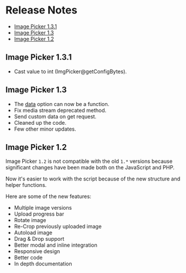 # Release Notes

- [Image Picker 1.3.1](#image-picker-131)
- [Image Picker 1.3](#image-picker-13)
- [Image Picker 1.2](#image-picker-12)

## Image Picker 1.3.1

- Cast value to int (ImgPicker@getConfigBytes).

## Image Picker 1.3

- The [data](options.md#data) option can now be a function.
- Fix media stream deprecated method.
- Send custom data on get request.
- Cleaned up the code.
- Few other minor updates.

## Image Picker 1.2

Image Picker `1.2` is not compatible with the old `1.*` versions because significant changes have been made both on the JavaScript and PHP.

Now it's easier to work with the script because of the new structure and helper functions.

Here are some of the new features:

- Multiple image versions
- Upload progress bar
- Rotate image
- Re-Crop previously uploaded image
- Autoload image
- Drag & Drop support
- Better modal and inline integration
- Responsive design
- Better code
- In depth documentation
